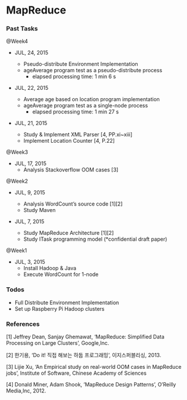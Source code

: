 # MapReduce

### Past Tasks

@Week4
* JUL, 24, 2015
	- Pseudo-distribute Environment Implementation  
	- ageAverage program test as a pseudo-distribute process 
        - elapsed processing time: 1 min 6 s

* JUL, 22, 2015
	- Average age based on location program implementation 
	- ageAverage program test as a single-node process 
        - elapsed processing time: 1 min 27 s


* JUL, 21, 2015
	- Study & Implement XML Parser [4, PP.xi~xiii]
	- Implement Location Counter [4, P.22]


@Week3
* JUL, 17, 2015
	- Analysis Stackoverflow OOM cases [3]

@Week2
* JUL, 9, 2015
	- Analysis WordCount’s source code [1][2]
	- Study Maven 


* JUL, 7, 2015
	- Study MapReduce Architecture [1][2]
	- Study ITask programming model (*confidential draft paper)


@Week1
* JUL, 3, 2015
	- Install Hadoop & Java
	- Execute WordCount for 1-node
 

### Todos
- Full Distribute Environment Implementation
- Set up Raspberry Pi Hadoop clusters


### References
[1] Jeffrey Dean, Sanjay Ghemawat, ‘MapReduce: Simplified Data Processing on Large Clusters’, Google,Inc.

[2] 한기용, ‘Do it! 직접 해보는 하둡 프로그래밍’, 이지스퍼블리싱, 2013.

[3] Lijie Xu, ‘An Empirical study on real-world OOM cases in MapReduce jobs’, Institute of Software, Chinese Academy of Sciences

[4] Donald Miner, Adam Shook, ’MapReduce Design Patterns’, O’Reilly Media,Inc, 2012.

